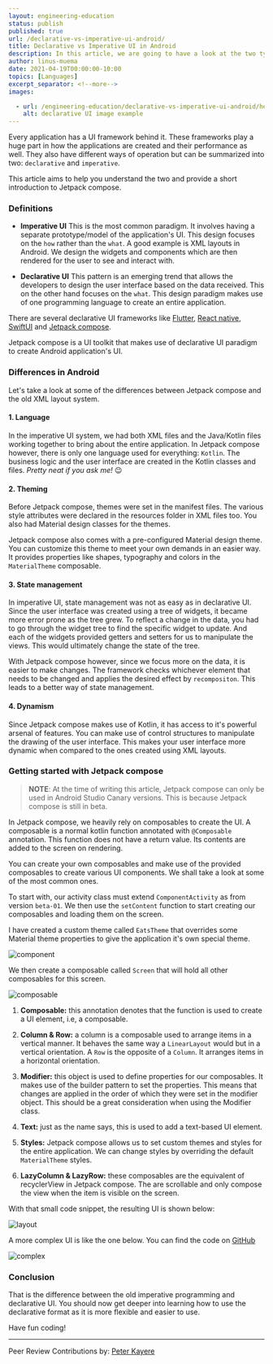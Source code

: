 ```yaml
---
layout: engineering-education
status: publish
published: true
url: /declarative-vs-imperative-ui-android/
title: Declarative vs Imperative UI in Android
description: In this article, we are going to have a look at the two types of UI frameworks, declarative and imperative. We will look at their difference and have a short introduction to jetpack compose.
author: linus-muema
date: 2021-04-19T00:00:00-10:00
topics: [Languages]
excerpt_separator: <!--more-->
images:

  - url: /engineering-education/declarative-vs-imperative-ui-android/hero.jpg
    alt: declarative UI image example
---
```

Every application has a UI framework behind it. These frameworks play a huge part in how the applications are created and their performance as well. They also have different ways of operation but can be summarized into two: `declarative` and `imperative`. 
<!--more-->
This article aims to help you understand the two and provide a short introduction to Jetpack compose.

### Definitions
- **Imperative UI**
This is the most common paradigm. It involves having a separate prototype/model of the application's UI. This design focuses on the `how` rather than the `what`. A good example is XML layouts in Android. We design the widgets and components which are then rendered for the user to see and interact with.

- **Declarative UI**
This pattern is an emerging trend that allows the developers to design the user interface based on the data received. This on the other hand focuses on the `what`. This design paradigm makes use of one programming language to create an entire application.

There are several declarative UI frameworks like [Flutter](https://flutter.dev/), [React native](https://reactnative.dev/), [SwiftUI](https://developer.apple.com/tutorials/swiftui/) and [Jetpack compose](https://developer.android.com/jetpack/compose).

Jetpack compose is a UI toolkit that makes use of declarative UI paradigm to create Android application's UI.

### Differences in Android
Let's take a look at some of the differences between Jetpack compose and the old XML layout system.

#### 1. Language
In the imperative UI system, we had both XML files and the Java/Kotlin files working together to bring about the entire application. In Jetpack compose however, there is only one language used for everything: `Kotlin`. The business logic and the user interface are created in the Kotlin classes and files. *Pretty neat if you ask me!* 😉

#### 2. Theming
Before Jetpack compose, themes were set in the manifest files. The various style attributes were declared in the resources folder in XML files too. You also had Material design classes for the themes.

Jetpack compose also comes with a pre-configured Material design theme. You can customize this theme to meet your own demands in an easier way. It provides properties like shapes, typography and colors in the `MaterialTheme` composable.

#### 3. State management
In imperative UI, state management was not as easy as in declarative UI. Since the user interface was created using a tree of widgets, it became more error prone as the tree grew. To reflect a change in the data, you had to go through the widget tree to find the specific widget to update. And each of the widgets provided getters and setters for us to manipulate the views. This would ultimately change the state of the tree.

With Jetpack compose however, since we focus more on the data, it is easier to make changes. The framework checks whichever element that needs to be changed and applies the desired effect by `recompositon`. This leads to a better way of state management.

#### 4. Dynamism
Since Jetpack compose makes use of Kotlin, it has access to it's powerful arsenal of features. You can make use of control structures to manipulate the drawing of the user interface. This makes your user interface more dynamic when compared to the ones created using XML layouts.

### Getting started with Jetpack compose
> **NOTE**: At the time of writing this article, Jetpack compose can only be used in Android Studio Canary versions. This is because Jetpack compose is still in beta.

In Jetpack compose, we heavily rely on composables to create the UI. A composable is a normal kotlin function annotated with `@Composable` annotation. This function does not have a return value. Its contents are added to the screen on rendering.

You can create your own composables and make use of the provided composables to create various UI components. We shall take a look at some of the most common ones.

To start with, our activity class must extend `ComponentActivity` as from version `beta-01`. We then use the `setContent` function to start creating our composables and loading them on the screen. 

I have created a custom theme called `EatsTheme` that overrides some Material theme properties to give the application it's own special theme.

![component](/engineering-education/declarative-vs-imperative-ui-android/component.png)

We then create a composable called `Screen` that will hold all other composables for this screen.

![composable](/engineering-education/declarative-vs-imperative-ui-android/composable.png)

1. **Composable:** this annotation denotes that the function is used to create a UI element, i.e, a composable.

2. **Column & Row:** a column is a composable used to arrange items in a vertical manner. It behaves the same way a `LinearLayout` would but in a vertical orientation. A `Row` is the opposite of a `Column`. It arranges items in a horizontal orientation.

3. **Modifier:** this object is used to define properties for our composables. It makes use of the builder pattern to set the properties. This means that changes are applied in the order of which they were set in the modifier object. This should be a great consideration when using the Modifier class.

4. **Text:** just as the name says, this is used to add a text-based UI element.

5. **Styles:** Jetpack compose allows us to set custom themes and styles for the entire application. We can change styles by overriding the default `MaterialTheme` styles.

6. **LazyColumn & LazyRow:** these composables are the equivalent of recyclerView in Jetpack compose. The are scrollable and only compose the view when the item is visible on the screen.

With that small code snippet, the resulting UI is shown below:

![layout](/engineering-education/declarative-vs-imperative-ui-android/layout.jpg)

A more complex UI is like the one below. You can find the code on [GitHub](https://github.com/LinusMuema/compose/tree/section)

![complex](/engineering-education/declarative-vs-imperative-ui-android/complex.jpg)

### Conclusion
That is the difference between the old imperative programming and declarative UI. You should now get deeper into learning how to use the declarative format as it is more flexible and easier to use.

Have fun coding!

---
Peer Review Contributions by: [Peter Kayere](/engineering-education/authors/peter-kayere/)